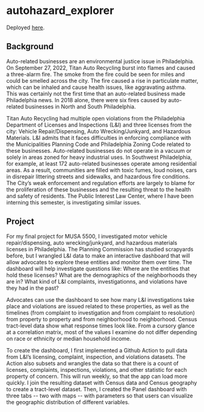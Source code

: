 # autohazard_explorer


Deployed [here](https://autohazard-explorer.herokuapp.com/app).

## Background

Auto-related businesses are an environmental justice issue in Philadelphia. On September 27, 2022, Titan Auto Recycling burst into flames and caused a three-alarm fire. The smoke from the fire could be seen for miles and could be smelled across the city. The fire caused a rise in particulate matter, which can be inhaled and cause health issues, like aggravating asthma. This was certainly not the first time that an auto-related business made Philadelphia news. In 2018 alone, there were six fires caused by auto-related businesses in North and South Philadelphia. 

Titan Auto Recycling had multiple open violations from the Philadelphia Department of Licenses and Inspections (L&I) and three licenses from the city: Vehicle Repair/Dispensing, Auto Wrecking/Junkyard, and Hazardous Materials. L&I admits that it faces difficulties in enforcing compliance with the Municipalities Planning Code and Philadelphia Zoning Code related to these businesses. Auto-related businesses do not operate in a vacuum or solely in areas zoned for heavy industrial uses. In Southwest Philadelphia, for example, at least 172 auto-related businesses operate among residential areas. As a result, communities are filled with toxic fumes, loud noises, cars in disrepair littering streets and sidewalks, and hazardous fire conditions. The City’s weak enforcement and regulation efforts are largely to blame for the proliferation of these businesses and the resulting threat to the health and safety of residents. The Public Interest Law Center, where I have been interning this semester, is investigating similar issues.

## Project

For my final project for MUSA 5500, I investigated motor vehicle repair/dispensing, auto wrecking/junkyard, and hazardous materials licenses in Philadelphia. The Planning Commission has studied scrapyards before, but I wrangled L&I data to make an interactive dashboard that will allow advocates to explore these entities and monitor them over time. The dashboard will help investigate questions like: Where are the entities that hold these licenses? What are the demographics of the neighborhoods they are in? What kind of L&I complaints, investigationns, and violations have they had in the past?

Advocates can use the dashboard to see how many L&I investigations take place and violations are issued related to these properties, as well as the timelines (from complaint to investigation and from complaint to resolution) from property to property and from neighborhood to neighborhood. Census tract-level data show what response times look like. From a cursory glance at a correlation matrix, most of the values I examine do not differ depending on race or ethnicity or median household income.

To create the dashboard, I first implemented a Github Action to pull data from L&I’s licensing, complaint, inspection, and violations datasets. The Action also subsets and wrangles the data so that there is a count of licenses, complaints, inspections, violations, and other statistic for each property of concern. This will run weekly, so that the app can load more quickly. I join the resulting dataset with Census data and Census geography to create a tract-level dataset. Then, I created the Panel dashboard with three tabs -- two with maps -- with parameters so that users can visualize the geographic distribution of different variables.
